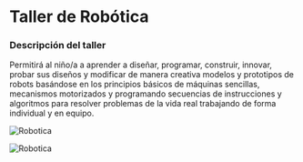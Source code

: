 # Taller de Robótica

### Descripción del taller

Permitirá al niño/a a aprender a diseñar, programar, construir, innovar, probar sus diseños y modificar de manera creativa modelos y prototipos de robots basándose en los principios básicos de máquinas sencillas, mecanismos motorizados y programando secuencias de instrucciones y algoritmos para resolver problemas de la vida real trabajando de forma individual y en equipo.


![Robotica](/Ludoteca-tolon-tolon/assets/images/Robotica.jpg)

![Robotica](/Ludoteca-tolon-tolon/assets/images/Robotica1.jpg)
